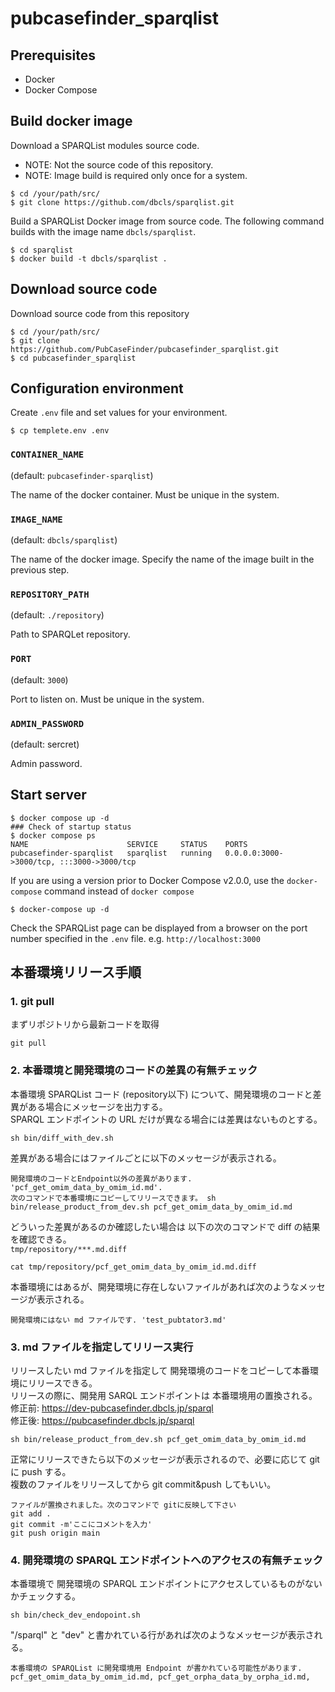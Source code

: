 # pubcasefinder_sparqlist


## Prerequisites
* Docker
* Docker Compose

## Build docker image
Download a SPARQList modules source code.  
* NOTE: Not the source code of this repository.
* NOTE: Image build is required only once for a system.
```
$ cd /your/path/src/
$ git clone https://github.com/dbcls/sparqlist.git
```
Build a SPARQList Docker image from source code. The following command builds with the image name `dbcls/sparqlist`.
```
$ cd sparqlist
$ docker build -t dbcls/sparqlist .
```

## Download source code
Download source code from this repository
```
$ cd /your/path/src/
$ git clone https://github.com/PubCaseFinder/pubcasefinder_sparqlist.git
$ cd pubcasefinder_sparqlist
```

## Configuration environment
Create `.env` file and set values for your environment.
```
$ cp templete.env .env
```
### `CONTAINER_NAME`
(default: `pubcasefinder-sparqlist`)

The name of the docker container. Must be unique in the system.

### `IMAGE_NAME`
(default: `dbcls/sparqlist`)

The name of the docker image. Specify the name of the image built in the previous step.

### `REPOSITORY_PATH`

(default: `./repository`)

Path to SPARQLet repository.

### `PORT`
(default: `3000`)

Port to listen on. Must be unique in the system.

### `ADMIN_PASSWORD`
(default: sercret)

Admin password.

## Start server
```
$ docker compose up -d
### Check of startup status
$ docker compose ps
NAME                      SERVICE     STATUS    PORTS
pubcasefinder-sparqlist   sparqlist   running   0.0.0.0:3000->3000/tcp, :::3000->3000/tcp
```
If you are using a version prior to Docker Compose v2.0.0, use the `docker-compose` command instead of `docker compose`
```
$ docker-compose up -d
```

Check the SPARQList page can be displayed from a browser on the port number specified in the `.env` file. e.g. `http://localhost:3000`


## 本番環境リリース手順


### 1. git pull
まずリポジトリから最新コードを取得
```
git pull
```

### 2. 本番環境と開発環境のコードの差異の有無チェック
本番環境 SPARQList コード (repository以下) について、開発環境のコードと差異がある場合にメッセージを出力する。  
SPARQL エンドポイントの URL だけが異なる場合には差異はないものとする。
```
sh bin/diff_with_dev.sh
```
差異がある場合にはファイルごとに以下のメッセージが表示される。
```
開発環境のコードとEndpoint以外の差異があります. 'pcf_get_omim_data_by_omim_id.md'.
次のコマンドで本番環境にコピーしてリリースできます。 sh bin/release_product_from_dev.sh pcf_get_omim_data_by_omim_id.md
```
どういった差異があるのか確認したい場合は 以下の次のコマンドで diff の結果を確認できる。  
`tmp/repository/***.md.diff`
```
cat tmp/repository/pcf_get_omim_data_by_omim_id.md.diff
```
本番環境にはあるが、開発環境に存在しないファイルがあれば次のようなメッセージが表示される。
```
開発環境にはない md ファイルです. 'test_pubtator3.md'
```

### 3. md ファイルを指定してリリース実行
リリースしたい md ファイルを指定して 開発環境のコードをコピーして本番環境にリリースできる。  
リリースの際に、開発用 SARQL エンドポイントは 本番環境用の置換される。  
修正前: https://dev-pubcasefinder.dbcls.jp/sparql  
修正後: https://pubcasefinder.dbcls.jp/sparql

```
sh bin/release_product_from_dev.sh pcf_get_omim_data_by_omim_id.md
```
正常にリリースできたら以下のメッセージが表示されるので、必要に応じて git に push する。  
複数のファイルをリリースしてから git commit&push してもいい。
```
ファイルが置換されました。次のコマンドで gitに反映して下さい
git add .
git commit -m'ここにコメントを入力'
git push origin main
```

### 4. 開発環境の SPARQL エンドポイントへのアクセスの有無チェック
本番環境で 開発環境の SPARQL エンドポイントにアクセスしているものがないかチェックする。  

```
sh bin/check_dev_endopoint.sh 
```
"/sparql" と "dev" と書かれている行があれば次のようなメッセージが表示される。
```
本番環境の SPARQList に開発環境用 Endpoint が書かれている可能性があります.
pcf_get_omim_data_by_omim_id.md, pcf_get_orpha_data_by_orpha_id.md,
```